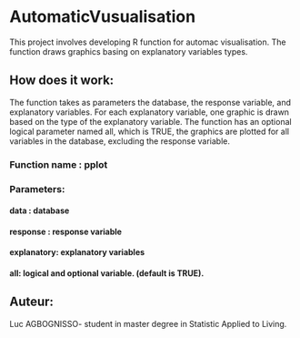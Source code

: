 # AutomaticVusualisation
 
 This project involves developing R function for automac visualisation.
 The function draws graphics basing on explanatory variables types.
 
## How does it work: 
 The function takes as parameters the database, the response variable, 
 and explanatory variables. For each explanatory variable, one graphic is drawn based on the 
 type of the explanatory variable. The function has an optional logical parameter named all,
 which is TRUE, the graphics are plotted for all variables in the database, excluding the 
 response variable.
  
  
### Function name : pplot

### Parameters: 

#### data : database 

#### response : response variable

#### explanatory: explanatory variables

#### all: logical and optional variable.  (default is TRUE).

## Auteur: 

Luc AGBOGNISSO- student in master degree in Statistic Applied to Living.